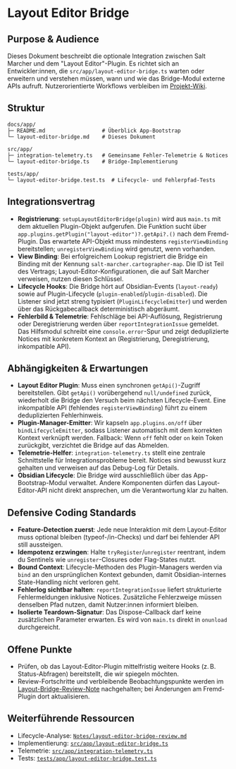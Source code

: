 # Layout Editor Bridge

## Purpose & Audience
Dieses Dokument beschreibt die optionale Integration zwischen Salt Marcher und dem "Layout Editor"-Plugin. Es richtet sich an Entwickler:innen, die `src/app/layout-editor-bridge.ts` warten oder erweitern und verstehen müssen, wann und wie das Bridge-Modul externe APIs aufruft. Nutzerorientierte Workflows verbleiben im [Projekt-Wiki](../../wiki/README.md).

## Struktur
```
docs/app/
├─ README.md                  # Überblick App-Bootstrap
└─ layout-editor-bridge.md    # Dieses Dokument

src/app/
├─ integration-telemetry.ts   # Gemeinsame Fehler-Telemetrie & Notices
└─ layout-editor-bridge.ts    # Bridge-Implementierung

tests/app/
└─ layout-editor-bridge.test.ts  # Lifecycle- und Fehlerpfad-Tests
```

## Integrationsvertrag
- **Registrierung**: `setupLayoutEditorBridge(plugin)` wird aus `main.ts` mit dem aktuellen Plugin-Objekt aufgerufen. Die Funktion sucht über `app.plugins.getPlugin("layout-editor")?.getApi?.()` nach dem Fremd-Plugin. Das erwartete API-Objekt muss mindestens `registerViewBinding` bereitstellen; `unregisterViewBinding` wird genutzt, wenn vorhanden.
- **View Binding**: Bei erfolgreichem Lookup registriert die Bridge ein Binding mit der Kennung `salt-marcher.cartographer-map`. Die ID ist Teil des Vertrags; Layout-Editor-Konfigurationen, die auf Salt Marcher verweisen, nutzen diesen Schlüssel.
- **Lifecycle Hooks**: Die Bridge hört auf Obsidian-Events (`layout-ready`) sowie auf Plugin-Lifecycle (`plugin-enabled`/`plugin-disabled`). Die Listener sind jetzt streng typisiert (`PluginLifecycleEmitter`) und werden über das Rückgabecallback deterministisch abgeräumt.
- **Fehlerbild & Telemetrie**: Fehlschläge bei API-Auflösung, Registrierung oder Deregistrierung werden über `reportIntegrationIssue` gemeldet. Das Hilfsmodul schreibt eine `console.error`-Spur und zeigt deduplizierte Notices mit konkretem Kontext an (Registrierung, Deregistrierung, inkompatible API).

## Abhängigkeiten & Erwartungen
- **Layout Editor Plugin**: Muss einen synchronen `getApi()`-Zugriff bereitstellen. Gibt `getApi()` vorübergehend `null/undefined` zurück, wiederholt die Bridge den Versuch beim nächsten Lifecycle-Event. Eine inkompatible API (fehlendes `registerViewBinding`) führt zu einem deduplizierten Fehlerhinweis.
- **Plugin-Manager-Emitter**: Wir kapseln `app.plugins.on/off` über `bindLifecycleEmitter`, sodass Listener automatisch mit dem korrekten Kontext verknüpft werden. Fallback: Wenn `off` fehlt oder `on` kein Token zurückgibt, verzichtet die Bridge auf das Abmelden.
- **Telemetrie-Helfer**: `integration-telemetry.ts` stellt eine zentrale Schnittstelle für Integrationsprobleme bereit. Notices sind bewusst kurz gehalten und verweisen auf das Debug-Log für Details.
- **Obsidian Lifecycle**: Die Bridge wird ausschließlich über das App-Bootstrap-Modul verwaltet. Andere Komponenten dürfen das Layout-Editor-API nicht direkt ansprechen, um die Verantwortung klar zu halten.

## Defensive Coding Standards
- **Feature-Detection zuerst**: Jede neue Interaktion mit dem Layout-Editor muss optional bleiben (typeof-/in-Checks) und darf bei fehlender API still aussteigen.
- **Idempotenz erzwingen**: Halte `tryRegister`/`unregister` reentrant, indem du Sentinels wie `unregister`-Closures oder Flag-States nutzt.
- **Bound Context**: Lifecycle-Methoden des Plugin-Managers werden via `bind` an den ursprünglichen Kontext gebunden, damit Obsidian-internes State-Handling nicht verloren geht.
- **Fehlerlog sichtbar halten**: `reportIntegrationIssue` liefert strukturierte Fehlermeldungen inklusive Notices. Zusätzliche Fehlerzweige müssen denselben Pfad nutzen, damit Nutzer:innen informiert bleiben.
- **Isolierte Teardown-Signatur**: Das Dispose-Callback darf keine zusätzlichen Parameter erwarten. Es wird von `main.ts` direkt in `onunload` durchgereicht.

## Offene Punkte
- Prüfen, ob das Layout-Editor-Plugin mittelfristig weitere Hooks (z. B. Status-Abfragen) bereitstellt, die wir spiegeln möchten.
- Review-Fortschritte und verbleibende Beobachtungspunkte werden im [Layout-Bridge-Review-Note](../../Notes/layout-editor-bridge-review.md) nachgehalten; bei Änderungen am Fremd-Plugin dort aktualisieren.

## Weiterführende Ressourcen
- Lifecycle-Analyse: [`Notes/layout-editor-bridge-review.md`](../../Notes/layout-editor-bridge-review.md)
- Implementierung: [`src/app/layout-editor-bridge.ts`](../../salt-marcher/src/app/layout-editor-bridge.ts)
- Telemetrie: [`src/app/integration-telemetry.ts`](../../salt-marcher/src/app/integration-telemetry.ts)
- Tests: [`tests/app/layout-editor-bridge.test.ts`](../../salt-marcher/tests/app/layout-editor-bridge.test.ts)

